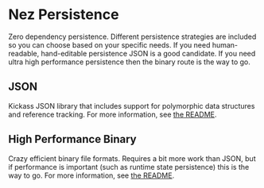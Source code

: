 Nez Persistence
==========

Zero dependency persistence. Different persistence strategies are included so you can choose based on your specific needs. If you need human-readable, hand-editable persistence JSON is a good candidate. If you need ultra high performance persistence then the binary route is the way to go.

## JSON
Kickass JSON library that includes support for polymorphic data structures and reference tracking. For more information, see [the README](JSON_README.md).


## High Performance Binary
Crazy efficient binary file formats. Requires a bit more work than JSON, but if performance is important (such as runtime state persistence) this is the way to go. For more information, see [the README](BINARY_README.md).